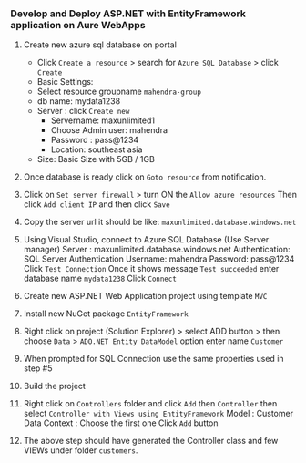 ### Develop and Deploy ASP.NET with EntityFramework application on Aure WebApps

1. Create new azure sql database on portal

    - Click `Create a resource` > search for `Azure SQL Database` > click `Create`
    - Basic Settings:
    - Select resource groupname `mahendra-group`
    - db name:  mydata1238
    - Server : click `Create new`
        - Servername:   maxunlimited1
        - Choose Admin user: mahendra
        - Password : pass@1234
        - Location: southeast asia
    - Size: Basic Size with 5GB / 1GB

2.  Once database is ready click on `Goto resource` from notification.
3.  Click on `Set server firewall` > turn ON the `Allow azure resources`
    Then click `Add client IP` and then click `Save`
4.  Copy the server url it should be like: `maxunlimited.database.windows.net`
5.  Using Visual Studio, connect to Azure SQL Database (Use Server manager)
    Server : maxunlimited.database.windows.net
    Authentication: SQL Server Authentication
    Username:   mahendra
    Password:  pass@1234
    Click `Test Connection`
    Once it shows message `Test succeeded` enter database name `mydata1238`
    Click `Connect`
6.  Create new ASP.NET Web Application project using template `MVC`
7.  Install new NuGet package `EntityFramework`
8.  Right click on project (Solution Explorer) > select ADD button > 
    then choose `Data` > `ADO.NET Entity DataModel` option
    enter name `Customer`
9.  When prompted for SQL Connection use the same properties used in step #5
10. Build the project
11. Right click on `Controllers` folder and click `Add` then `Controller` then 
    select `Controller with Views using EntityFramework`
    Model : Customer 
    Data Context : Choose the first one
    Click `Add` button
12. The above step should have generated the Controller class and few VIEWs under folder `customers`.
